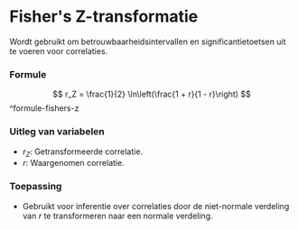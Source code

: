 # Fisher's Z-transformatie
Wordt gebruikt om betrouwbaarheidsintervallen en significantietoetsen uit te voeren voor correlaties.

### Formule
$$
r_Z = \frac{1}{2} \ln\left(\frac{1 + r}{1 - r}\right)
$$
^formule-fishers-z

### Uitleg van variabelen
- $r_Z$: Getransformeerde correlatie.
- $r$: Waargenomen correlatie.

### Toepassing
- Gebruikt voor inferentie over correlaties door de niet-normale verdeling van $r$ te transformeren naar een normale verdeling.